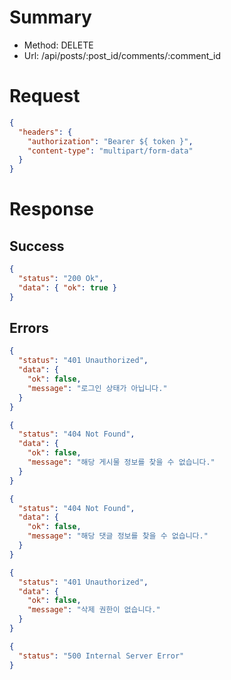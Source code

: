 # Summary

- Method: DELETE
- Url: /api/posts/:post_id/comments/:comment_id

# Request

```json
{
  "headers": {
    "authorization": "Bearer ${ token }",
    "content-type": "multipart/form-data"
  }
}
```

# Response

## Success

```json
{
  "status": "200 Ok",
  "data": { "ok": true }
}
```

## Errors

```json
{
  "status": "401 Unauthorized",
  "data": {
    "ok": false,
    "message": "로그인 상태가 아닙니다."
  }
}
```

```json
{
  "status": "404 Not Found",
  "data": {
    "ok": false,
    "message": "해당 게시물 정보를 찾을 수 없습니다."
  }
}
```

```json
{
  "status": "404 Not Found",
  "data": {
    "ok": false,
    "message": "해당 댓글 정보를 찾을 수 없습니다."
  }
}
```

```json
{
  "status": "401 Unauthorized",
  "data": {
    "ok": false,
    "message": "삭제 권한이 없습니다."
  }
}
```

```json
{
  "status": "500 Internal Server Error"
}
```
